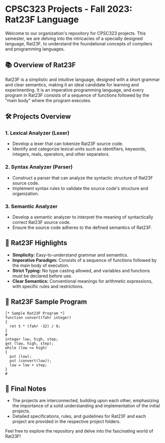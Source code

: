 # CPSC323 Projects - Fall 2023: Rat23F Language

Welcome to our organization's repository for CPSC323 projects. This semester, we are delving into the intricacies of a specially designed language, Rat23F, to understand the foundational concepts of compilers and programming languages.

## 📚 Overview of Rat23F
Rat23F is a simplistic and intuitive language, designed with a short grammar and clear semantics, making it an ideal candidate for learning and experimenting. It is an imperative programming language, and every program in Rat23F consists of a sequence of functions followed by the "main body" where the program executes.

## 🛠 Projects Overview
### 1. **Lexical Analyzer (Lexer)**
   - Develop a lexer that can tokenize Rat23F source code.
   - Identify and categorize lexical units such as identifiers, keywords, integers, reals, operators, and other separators.

### 2. **Syntax Analyzer (Parser)**
   - Construct a parser that can analyze the syntactic structure of Rat23F source code.
   - Implement syntax rules to validate the source code's structure and organization.

### 3. **Semantic Analyzer**
   - Develop a semantic analyzer to interpret the meaning of syntactically correct Rat23F source code.
   - Ensure the source code adheres to the defined semantics of Rat23F.

## 🌟 Rat23F Highlights
- **Simplicity:** Easy-to-understand grammar and semantics.
- **Imperative Paradigm:** Consists of a sequence of functions followed by the main body of execution.
- **Strict Typing:** No type casting allowed, and variables and functions must be declared before use.
- **Clear Semantics:** Conventional meanings for arithmetic expressions, with specific rules and restrictions.

## 📄 Rat23F Sample Program
```plaintext
[* Sample Rat23F Program *]
function convert(fahr integer)
{
  ret 5 * (fahr -32) / 9;
}
#
integer low, high, step;
get (low, high, step);
while (low <= high)
{
  put (low);
  put (convert(low));
  low = low + step;
}
#
```

## 📢 Final Notes
- The projects are interconnected, building upon each other, emphasizing the importance of a solid understanding and implementation of the initial projects.
- Detailed specifications, rules, and guidelines for Rat23F and each project are provided in the respective project folders.

Feel free to explore the repository and delve into the fascinating world of Rat23F!
